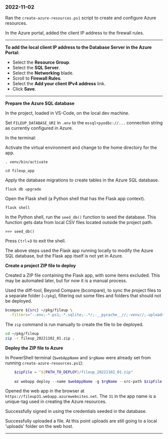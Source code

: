 ### 2022-11-02

Ran the `create-azure-resources.ps1` script to create and configure Azure resources.

In the Azure portal, added the client IP address to the firewall rules.

---

**To add the local client IP address to the Database Server in the Azure Portal:**
- Select the **Resource Group**.
- Select the **SQL Server**.
- Select the **Networking** blade.
- Scroll to **Firewall Rules**.
- Select the **Add your client IPv4 address** link.
- Click **Save**.

---

**Prepare the Azure SQL database**

In the project, loaded in VS-Code, on the local dev machine.

Set `FILEUP_DATABASE_URI` in `.env` to the `mssql+pyodbc://...` connection string as currently configured in Azure.

In the terminal:

Activate the virtual environment and change to the home directory for the app.
    
    . venv/bin/activate
    
    cd fileup_app

Apply the database migrations to create tables in the Azure SQL database.
    
    flask db upgrade
    
Open the Flask shell (a Python shell that has the Flask app context).

    flask shell
    
In the Python shell, run the `seed_db()` function to seed the database. This function gets data from local CSV files located outside the project path.

    >>> seed_db()
    
Press `Ctrl`+`D` to exit the shell.

The above steps used the Flask app running locally to modify the Azure SQL database, but the Flask app itself is not yet in Azure.

**Create a project ZIP file to deploy**

Created a ZIP file containing the Flask app, with some items excluded. This may be automated later, but for now it is a manual process.

Used the diff-tool, Beyond Compare (bcompare), to sync the project files to a separate folder (`~/pkg`), filtering out some files and folders that should not be deployed.

```bash
bcompare ${src} ~/pkg/fileup \
  -filters="-.env;-*.ps1;-*.sqlite;-.*/;-__pycache__//;-venv//;-uploads//"
```

The `zip` command is run manually to create the file to be deployed.

```bash
cd ~/pkg/fileup
zip -r fileup_20221102_01.zip .
```

**Deploy the ZIP file to Azure**

In PowerShell terminal (`$webAppName` and `$rgName` were already set from running `create-azure-resources.ps1`):

```powershell
    $zipFile = "${PATH_TO_DEPLOY}/fileup_20221102_01.zip"
    
    az webapp deploy --name $webAppName -g $rgName --src-path $zipFile
```

Opened the web app in the browser at `https://fileup31.webapp.azurewebsites.net`. The `31` in the app name is a unique-tag used in creating the Azure resources. 

Successfully signed in using the credentials seeded in the database.

Successfully uploaded a file. At this point uploads are still going to a local 'uploads' folder on the web host.

---
